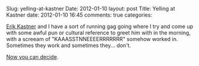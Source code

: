Slug: yelling-at-kastner
Date: 2012-01-10
layout: post
Title: Yelling at Kastner
date: 2012-01-10 16:45
comments: true
categories:

[Erik Kastner](http://metaatem.com) and I have a sort of running gag going where I try and come up with some awful pun or cultural reference to greet him with in the morning, with a screeam of "KAAASSTNNEEEERRRRRRR" somehow worked in. Sometimes they work and sometimes they... don't.

[Now you can decide](http://kaaaaastneeeerrr.tumblr.com/).
